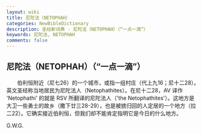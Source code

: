 ```yaml
---
layout: wiki
title: 尼陀法（NETOPHAH）
categories: NewBibleDictionary
description: 圣经新词典 - 尼陀法（NETOPHAH）（“一点一滴”）
keywords: 尼陀法, NETOPHAH
comments: false
---
```


## 尼陀法（NETOPHAH）（“一点一滴”）

　　伯利恒附近（尼七26）的一个城市，或指一组村庄（代上九16；尼十二28）。英文圣经称当地居民为尼陀法人（Netophathites）。在尼十二28，AV 译作 'Netophathi' 的就是 RSV 所翻译的尼陀法人（'the Netophathites'）。这地方是大卫一些勇士的故乡（撒下廿三28-29），也是被掳归回的人定居的一个地方（拉二22）。它确实接近伯利恒，但我们却不能肯定指明它是今日的什么地方。

G.W.G.








